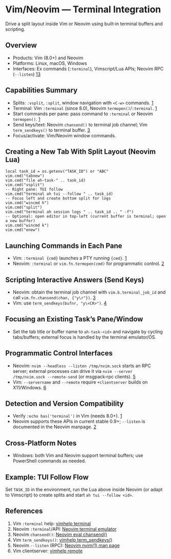 # Vim/Neovim — Terminal Integration

Drive a split layout inside Vim or Neovim using built‑in terminal buffers and scripting.

## Overview

- Products: Vim (8.0+) and Neovim
- Platforms: Linux, macOS, Windows
- Interfaces: Ex commands (`:terminal`), Vimscript/Lua APIs; Neovim RPC (`--listen`) [1][2][3]

## Capabilities Summary

- Splits: `:vsplit`, `:split`, window navigation with `<C-w>` commands. [1]
- Terminal: Vim `:terminal` (since 8.0), Neovim `termopen()`/`:terminal`. [1][2]
- Start commands per pane: pass command to `:terminal` or Neovim `termopen()`. [1][2]
- Send keys/text: Neovim `chansend()` to terminal job channel; Vim `term_sendkeys()` to terminal buffer. [3][4]
- Focus/activate: Vim/Neovim window commands.

## Creating a New Tab With Split Layout (Neovim Lua)

```
local task_id = os.getenv("TASK_ID") or "ABC"
vim.cmd("tabnew")
vim.cmd("file ah-task-" .. task_id)
vim.cmd("vsplit")
-- Right pane: TUI follow
vim.cmd("terminal ah tui --follow " .. task_id)
-- Focus left and create bottom split for logs
vim.cmd("wincmd h")
vim.cmd("split")
vim.cmd("terminal ah session logs " .. task_id .. " -f")
-- Optional: open editor in top-left (current buffer is terminal; open a new buffer)
vim.cmd("wincmd k")
vim.cmd("enew")
```

## Launching Commands in Each Pane

- Vim: `:terminal {cmd}` launches a PTY running `{cmd}`. [1]
- Neovim: `:terminal` or `vim.fn.termopen(cmd)` for programmatic control. [2]

## Scripting Interactive Answers (Send Keys)

- Neovim: obtain the terminal job channel with `vim.b.terminal_job_id` and call `vim.fn.chansend(chan, {"y\r"})`. [3]
- Vim: use `term_sendkeys(bufnr, "y\<CR>")`. [4]

## Focusing an Existing Task’s Pane/Window

- Set the tab title or buffer name to `ah-task-<id>` and navigate by cycling tabs/buffers; external focus is handled by the terminal emulator/OS.

## Programmatic Control Interfaces

- Neovim: `nvim --headless --listen /tmp/nvim.sock` starts an RPC server; external processes can drive it via `nvim --server /tmp/nvim.sock --remote-send` (or msgpack‑rpc clients). [5]
- Vim: `--servername` and `--remote` require `+clientserver` builds on X11/Windows. [6]

## Detection and Version Compatibility

- Verify `:echo has('terminal')` in Vim (needs 8.0+). [1]
- Neovim supports these APIs in current stable 0.9+; `--listen` is documented in the Neovim manpage. [2][5]

## Cross‑Platform Notes

- Windows: both Vim and Neovim support terminal buffers; use PowerShell commands as needed.

## Example: TUI Follow Flow

Set `TASK_ID` in the environment, run the Lua above inside Neovim (or adapt to Vimscript) to create splits and start `ah tui --follow <id>`.

## References

1. Vim `:terminal` help: [vimhelp terminal][1]
2. Neovim `:terminal`/API: [Neovim terminal emulator][2]
3. Neovim `chansend()`: [Neovim eval chansend()][3]
4. Vim `term_sendkeys()`: [vimhelp term_sendkeys()][4]
5. Neovim `--listen` (RPC): [Neovim nvim(1) man page][5]
6. Vim clientserver: [vimhelp remote][6]

[1]: https://vimhelp.org/terminal.txt.html
[2]: https://neovim.io/doc/user/nvim_terminal_emulator.html
[3]: https://neovim.io/doc/user/eval.html#chansend()
[4]: https://vimhelp.org/terminal.txt.html#term_sendkeys%28%29
[5]: https://manpages.ubuntu.com/manpages/noble/en/man1/nvim.1.html
[6]: https://vimhelp.org/remote.txt.html
